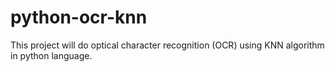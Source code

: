 # python-ocr-knn
This project will do optical character recognition (OCR) using KNN algorithm in python language.
